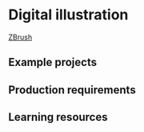 # Digital illustration

[ZBrush](https://www.lynda.com/ZBrush-tutorials/ZBrush-2018-Essential-Training/441596-2.html?org=psu.edu)

## Example projects

## Production requirements

## Learning resources





